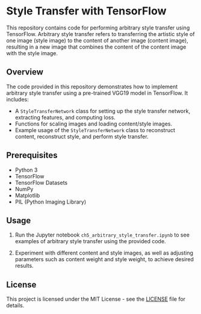 # Style Transfer with TensorFlow

This repository contains code for performing arbitrary style transfer using TensorFlow. Arbitrary style transfer refers to transferring the artistic style of one image (style image) to the content of another image (content image), resulting in a new image that combines the content of the content image with the style image.

## Overview

The code provided in this repository demonstrates how to implement arbitrary style transfer using a pre-trained VGG19 model in TensorFlow. It includes:

- A `StyleTransferNetwork` class for setting up the style transfer network, extracting features, and computing loss.
- Functions for scaling images and loading content/style images.
- Example usage of the `StyleTransferNetwork` class to reconstruct content, reconstruct style, and perform style transfer.

## Prerequisites

- Python 3
- TensorFlow
- TensorFlow Datasets
- NumPy
- Matplotlib
- PIL (Python Imaging Library)

## Usage

1. Run the Jupyter notebook `ch5_arbitrary_style_transfer.ipynb` to see examples of arbitrary style transfer using the provided code.

2. Experiment with different content and style images, as well as adjusting parameters such as content weight and style weight, to achieve desired results.


## License

This project is licensed under the MIT License - see the [LICENSE](LICENSE) file for details.
